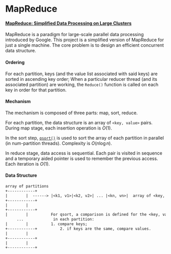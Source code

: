 # MapReduce
#### [MapReduce: Simplified Data Processing on Large Clusters](<https://static.googleusercontent.com/media/research.google.com/en//archive/mapreduce-osdi04.pdf>)

MapReduce is a paradigm for large-scale parallel data processing introduced by Google. This project is a simplified version of MapReduce for just a single machine. The core problem is to design an efficient  concurrent data structure.

#### Ordering

For each partition, keys (and the value list associated with said keys) are sorted in ascending key order; When a particular reducer thread (and its associated partition) are working, the `Reduce()` function is called on each key in order for that partition.

#### Mechanism

The mechanism is composed of three parts: map, sort, reduce.

For each partition, the data structure is an array of `<key, value>` pairs. During map stage, each insertion operation is $O(1)​$.

In the sort step, [`qsort()`](<https://www.tutorialspoint.com/c_standard_library/c_function_qsort.htm>) is used to sort  the array of  each partition in parallel (in num-partition threads). Complexity is $O(n\log n)$.

In reduce stage, data access is sequential. Each pair is visited in sequence and a temporary aided pointer is used to remember the previous access. Each iteration is $O(1)$.

#### Data Structure

```tex
array of partitions
+------------+
|	     |  ------> |<k1, v1>|<k2, v2>| ... |<kn, vn>|  array of <key, value> pairs
+------------+
|	     |
+------------+
|	     |			For qsort, a comparison is defined for the <key, value> pairs
     ...		     in each partition:
|	     |			1. compare keys;
+------------+			2. if keys are the same, compare values.
|	     |
+------------+
|	     |
+------------+
```

